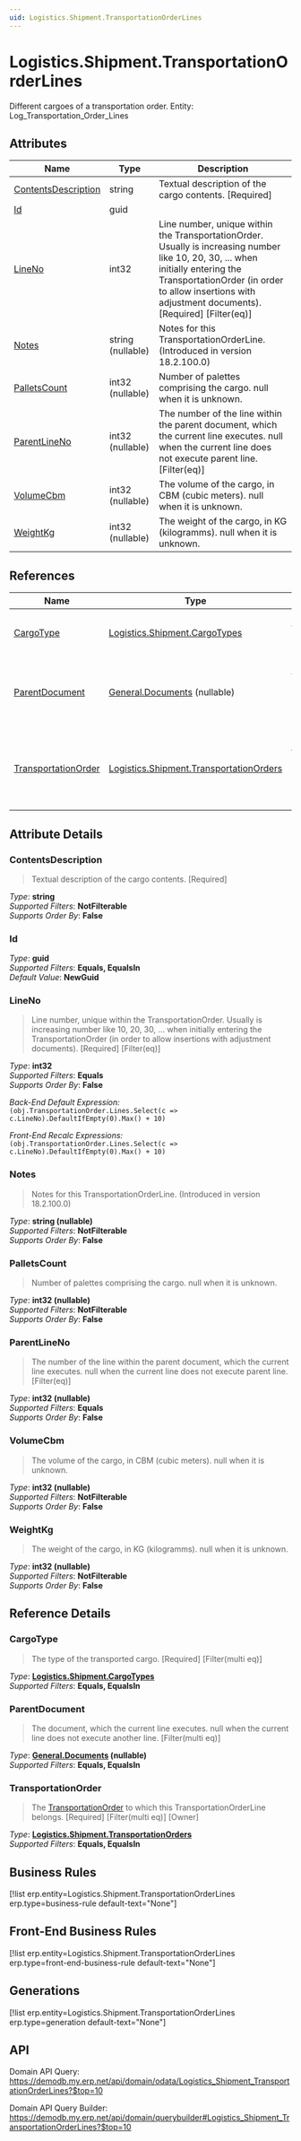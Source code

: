 ```yaml
---
uid: Logistics.Shipment.TransportationOrderLines
---
```

# Logistics.Shipment.TransportationOrderLines

Different cargoes of a transportation order. Entity: Log_Transportation_Order_Lines

## Attributes

| Name | Type | Description |
| ---- | ---- | --- |
| [ContentsDescription](Logistics.Shipment.TransportationOrderLines.md#contentsdescription) | string | Textual description of the cargo contents. [Required] 
| [Id](Logistics.Shipment.TransportationOrderLines.md#id) | guid |  
| [LineNo](Logistics.Shipment.TransportationOrderLines.md#lineno) | int32 | Line number, unique within the TransportationOrder. Usually is increasing number like 10, 20, 30, ... when initially entering the TransportationOrder (in order to allow insertions with adjustment documents). [Required] [Filter(eq)] 
| [Notes](Logistics.Shipment.TransportationOrderLines.md#notes) | string (nullable) | Notes for this TransportationOrderLine. (Introduced in version 18.2.100.0) 
| [PalletsCount](Logistics.Shipment.TransportationOrderLines.md#palletscount) | int32 (nullable) | Number of palettes comprising the cargo. null when it is unknown. 
| [ParentLineNo](Logistics.Shipment.TransportationOrderLines.md#parentlineno) | int32 (nullable) | The number of the line within the parent document, which the current line executes. null when the current line does not execute parent line. [Filter(eq)] 
| [VolumeCbm](Logistics.Shipment.TransportationOrderLines.md#volumecbm) | int32 (nullable) | The volume of the cargo, in CBM (cubic meters). null when it is unknown. 
| [WeightKg](Logistics.Shipment.TransportationOrderLines.md#weightkg) | int32 (nullable) | The weight of the cargo, in KG (kilogramms). null when it is unknown. 

## References

| Name | Type | Description |
| ---- | ---- | --- |
| [CargoType](Logistics.Shipment.TransportationOrderLines.md#cargotype) | [Logistics.Shipment.CargoTypes](Logistics.Shipment.CargoTypes.md) | The type of the transported cargo. [Required] [Filter(multi eq)] |
| [ParentDocument](Logistics.Shipment.TransportationOrderLines.md#parentdocument) | [General.Documents](General.Documents.md) (nullable) | The document, which the current line executes. null when the current line does not execute another line. [Filter(multi eq)] |
| [TransportationOrder](Logistics.Shipment.TransportationOrderLines.md#transportationorder) | [Logistics.Shipment.TransportationOrders](Logistics.Shipment.TransportationOrders.md) | The [TransportationOrder](Logistics.Shipment.TransportationOrderLines.md#transportationorder) to which this TransportationOrderLine belongs. [Required] [Filter(multi eq)] [Owner] |


## Attribute Details

### ContentsDescription

> Textual description of the cargo contents. [Required]

_Type_: **string**  
_Supported Filters_: **NotFilterable**  
_Supports Order By_: **False**  

### Id

_Type_: **guid**  
_Supported Filters_: **Equals, EqualsIn**  
_Default Value_: **NewGuid**  

### LineNo

> Line number, unique within the TransportationOrder. Usually is increasing number like 10, 20, 30, ... when initially entering the TransportationOrder (in order to allow insertions with adjustment documents). [Required] [Filter(eq)]

_Type_: **int32**  
_Supported Filters_: **Equals**  
_Supports Order By_: **False**  

_Back-End Default Expression:_  
`(obj.TransportationOrder.Lines.Select(c => c.LineNo).DefaultIfEmpty(0).Max() + 10)`

_Front-End Recalc Expressions:_  
`(obj.TransportationOrder.Lines.Select(c => c.LineNo).DefaultIfEmpty(0).Max() + 10)`
### Notes

> Notes for this TransportationOrderLine. (Introduced in version 18.2.100.0)

_Type_: **string (nullable)**  
_Supported Filters_: **NotFilterable**  
_Supports Order By_: **False**  

### PalletsCount

> Number of palettes comprising the cargo. null when it is unknown.

_Type_: **int32 (nullable)**  
_Supported Filters_: **NotFilterable**  
_Supports Order By_: **False**  

### ParentLineNo

> The number of the line within the parent document, which the current line executes. null when the current line does not execute parent line. [Filter(eq)]

_Type_: **int32 (nullable)**  
_Supported Filters_: **Equals**  
_Supports Order By_: **False**  

### VolumeCbm

> The volume of the cargo, in CBM (cubic meters). null when it is unknown.

_Type_: **int32 (nullable)**  
_Supported Filters_: **NotFilterable**  
_Supports Order By_: **False**  

### WeightKg

> The weight of the cargo, in KG (kilogramms). null when it is unknown.

_Type_: **int32 (nullable)**  
_Supported Filters_: **NotFilterable**  
_Supports Order By_: **False**  


## Reference Details

### CargoType

> The type of the transported cargo. [Required] [Filter(multi eq)]

_Type_: **[Logistics.Shipment.CargoTypes](Logistics.Shipment.CargoTypes.md)**  
_Supported Filters_: **Equals, EqualsIn**  

### ParentDocument

> The document, which the current line executes. null when the current line does not execute another line. [Filter(multi eq)]

_Type_: **[General.Documents](General.Documents.md) (nullable)**  
_Supported Filters_: **Equals, EqualsIn**  

### TransportationOrder

> The [TransportationOrder](Logistics.Shipment.TransportationOrderLines.md#transportationorder) to which this TransportationOrderLine belongs. [Required] [Filter(multi eq)] [Owner]

_Type_: **[Logistics.Shipment.TransportationOrders](Logistics.Shipment.TransportationOrders.md)**  
_Supported Filters_: **Equals, EqualsIn**  



## Business Rules

[!list erp.entity=Logistics.Shipment.TransportationOrderLines erp.type=business-rule default-text="None"]

## Front-End Business Rules

[!list erp.entity=Logistics.Shipment.TransportationOrderLines erp.type=front-end-business-rule default-text="None"]

## Generations

[!list erp.entity=Logistics.Shipment.TransportationOrderLines erp.type=generation default-text="None"]

## API

Domain API Query:
<https://demodb.my.erp.net/api/domain/odata/Logistics_Shipment_TransportationOrderLines?$top=10>

Domain API Query Builder:
<https://demodb.my.erp.net/api/domain/querybuilder#Logistics_Shipment_TransportationOrderLines?$top=10>

